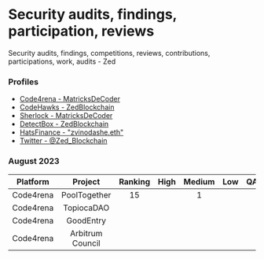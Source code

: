 # Security audits, findings, participation, reviews 
Security audits, findings, competitions, reviews, contributions, participations, work, audits - Zed 

### Profiles 
* <a href="https://code4rena.com/@MatricksDeCoder" target='_blank' >Code4rena - MatricksDeCoder</a>
* <a href="https://www.codehawks.com/profile/clk6kgukh0008ld088n5wns9l" target='_blank' >CodeHawks - ZedBlockchain</a>
* <a href= "https://audits.sherlock.xyz/judging-leaderboard" >Sherlock - MatricksDeCoder</a>
* [DetectBox - ZedBlockchain](https://app.detectbox.io/profile/ZedBlockchain)
* [HatsFinance - "zvinodashe.eth" ](https://app.hats.finance/bug-bounties)
* [Twitter - @Zed_Blockchain](https://twitter.com/Zed_Blockchain)

### August 2023 
 | Platform     | Project           | Ranking | High   | Medium | Low    | QA     | Gas    | Earnings | Notes                      |
 |  :-----:     | :-----:           |:-----:  |:-----: |:-----: |:-----: | :-----:| :-----:| :-----:  | :-----:                    |
 | Code4rena    | PoolTogether      |     15  |        |    1   |        |        |        | $476.00  |                            |
 | Code4rena    | TopiocaDAO        |         |        |        |        |        |        |          |                            |
 | Code4rena    | GoodEntry         |         |        |        |        |        |        |          |                            |
 | Code4rena    | Arbitrum Council  |         |        |        |        |        |        |          |                            |
